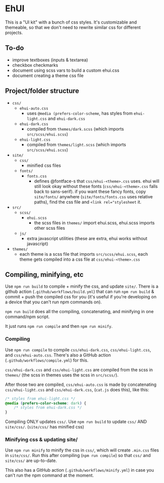 # EhUI

This is a "UI kit" with a bunch of css styles. It's customizable and themeable, so that we don't need to rewrite similar css for different projects.

## To-do

- improve textboxes (inputs & textarea)
- checkbox checkmarks
- document using scss vars to build a custom ehui.css
- document creating a theme css file

## Project/folder structure

- `css/`
    - `ehui-auto.css` 
        - uses `@media (prefers-color-scheme`, has styles from `ehui-light.css` and `ehui-dark.css`
    - `ehui-dark.css`
        - compiled from `themes/dark.scss` (which imports `src/scss/ehui.scss`)
    - `ehui-light.css`
        - compiled from `themes/light.scss` (which imports `src/scss/ehui.scss`)
- `site/`
    - `css/`
        - minified css files
    - `fonts/`
        - `fonts.css`
            - defines @fontface-s that `css/ehui-<theme>.css` uses. ehui will still look okay without these fonts (`css/ehui-<theme>.css` falls back to sans-serif). if you want these fancy fonts, copy `site/fonts/` anywhere (`site/fonts/fonts.css` uses relative paths), find the css file and `<link rel="stylesheet` it.
- `src/`
    - `scss/`
        - `ehui.scss`
            - the scss files in `themes/` import ehui.scss, ehui.scss imports other scss files
    - `js/`
        - extra javascript utilities (these are extra, ehui works without javascript)
- `themes/`
    - each theme is a scss file that imports `src/scss/ehui.scss`, each theme gets compiled into a css file at `css/ehui-<theme>.css`

## Compiling, minifying, etc

Use `npm run build` to compile + minify the css, and update `site/`. There is a github action (`.github/workflows/build.yml`) that can run `npm run build` & commit + push the compiled css for you (it's useful if you're developing on a device that you can't run npm commands on).

`npm run build` does all the compiling, concatenating, and minifying in one command/npm script.

It just runs `npm run compile` and then `npm run minify`.

### Compiling

Use `npm run compile` to compile `css/ehui-dark.css`, `css/ehui-light.css`, and `css/ehui-auto.css`. There's also a GitHub action (`.github/workflows/compile.yml`) for this.

`css/ehui-dark.css` and `css/ehui-light.css` are compiled from the scss in `themes/` (the scss in themes uses the scss in `src/scss/`).

After those two are compiled, `css/ehui-auto.css` is made by concatenating `css/ehui-light.css` and `css/ehui-dark.css`, (`cat.js` does this), like this:
```css
/* styles from ehui-light.css */
@media (prefers-color-scheme: dark) {
    /* styles from ehui-dark.css */
}
```

Compiling ONLY updates `css/`. Use `npm run build` to update `css/` AND `site/css/`. (`site/css/` has minified css)

### Minifying css & updating site/

Use `npm run minify` to minify the css in `css/`, which will create `.min.css` files in `site/css/`. Run this after compiling (`npm run compile`) so that `css/` and `site/css/` are up-to-date.

This also has a GitHub action (`.github/workflows/minify.yml`) in case you can't run the npm command at the moment.
